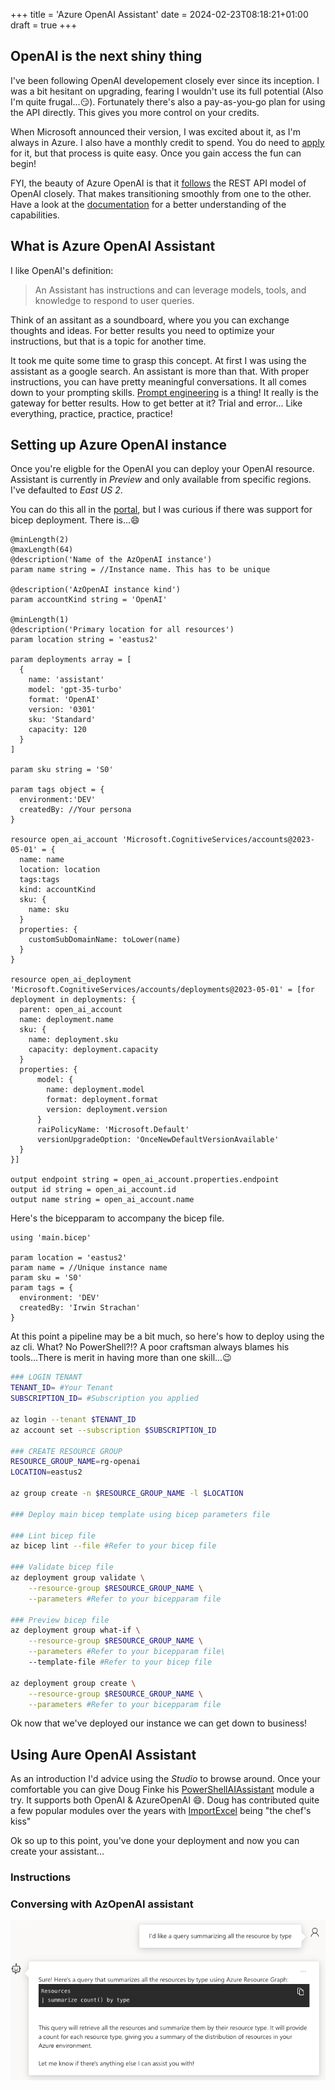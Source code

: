 +++
title = 'Azure OpenAI Assistant'
date = 2024-02-23T08:18:21+01:00
draft = true
+++

## OpenAI is the next shiny thing

I've been following OpenAI developement closely ever since its inception. I was a bit hesitant on upgrading, fearing I wouldn't use its full potential (Also I'm quite frugal...:smirk:). Fortunately there's also a pay-as-you-go plan for using the API directly. This gives you more control on your credits.

When Microsoft announced their version, I was excited about it, as I'm always in Azure. I also have a monthly credit to spend. You do need to [apply](https://aka.ms/oaiapply) for it, but that process is quite easy. Once you gain access the fun can begin!

FYI, the beauty of Azure OpenAI is that it [follows](https://platform.openai.com/docs/assistants/overview) the REST API model of OpenAI closely. That makes transitioning smoothly from one to the other. Have a look at the [documentation](https://learn.microsoft.com/en-us/azure/ai-services/openai/overview) for a better understanding of the capabilities.

## What is Azure OpenAI Assistant

I like OpenAI's definition:

> An Assistant has instructions and can leverage models, tools, and knowledge to respond to user queries.

Think of an assitant as a soundboard, where you you can exchange thoughts and ideas. For better results you need to optimize your instructions, but that is a topic for another time.

It took me quite some time to grasp this concept. At first I was using the assistant as a google search. An assistant is more than that. With proper instructions, you can have pretty meaningful conversations. It all comes down to your prompting skills. [Prompt engineering](https://platform.openai.com/docs/guides/prompt-engineering) is a thing! It really is the gateway for better results. How to get better at it? Trial and error... Like everything, practice, practice, practice!

## Setting up Azure OpenAI instance

Once you're eligble for the OpenAI you can deploy your OpenAI resource. Assistant is currently in _Preview_ and only available from specific regions. I've defaulted to _East US 2_.

You can do this all in the [portal](https://learn.microsoft.com/en-us/azure/ai-services/openai/assistants-quickstart?tabs=command-line&pivots=rest-api#set-up), but I was curious if there was support for bicep deployment. There is...:smile:

```bicep
@minLength(2)
@maxLength(64)
@description('Name of the AzOpenAI instance')
param name string = //Instance name. This has to be unique

@description('AzOpenAI instance kind')
param accountKind string = 'OpenAI'

@minLength(1)
@description('Primary location for all resources')
param location string = 'eastus2'

param deployments array = [
  {
    name: 'assistant'
    model: 'gpt-35-turbo'
    format: 'OpenAI'
    version: '0301'
    sku: 'Standard'
    capacity: 120
  }
]

param sku string = 'S0'

param tags object = {
  environment:'DEV'
  createdBy: //Your persona
}

resource open_ai_account 'Microsoft.CognitiveServices/accounts@2023-05-01' = {
  name: name
  location: location
  tags:tags
  kind: accountKind
  sku: {
    name: sku
  }
  properties: {
    customSubDomainName: toLower(name)
  }
}

resource open_ai_deployment 'Microsoft.CognitiveServices/accounts/deployments@2023-05-01' = [for deployment in deployments: {
  parent: open_ai_account
  name: deployment.name
  sku: {
    name: deployment.sku
    capacity: deployment.capacity
  }
  properties: {
      model: {
        name: deployment.model
        format: deployment.format
        version: deployment.version
      }
      raiPolicyName: 'Microsoft.Default'
      versionUpgradeOption: 'OnceNewDefaultVersionAvailable'
  }
}]

output endpoint string = open_ai_account.properties.endpoint
output id string = open_ai_account.id
output name string = open_ai_account.name
```

Here's the bicepparam to accompany the bicep file.

```bicep
using 'main.bicep'

param location = 'eastus2'
param name = //Unique instance name
param sku = 'S0'
param tags = {
  environment: 'DEV'
  createdBy: 'Irwin Strachan'
}
```

At this point a pipeline may be a bit much, so here's how to deploy using the az cli.
What? No PowerShell?!? A poor craftsman always blames his tools...There is merit in having more than one skill...:wink:

```bash
### LOGIN TENANT
TENANT_ID= #Your Tenant
SUBSCRIPTION_ID= #Subscription you applied

az login --tenant $TENANT_ID
az account set --subscription $SUBSCRIPTION_ID

### CREATE RESOURCE GROUP
RESOURCE_GROUP_NAME=rg-openai
LOCATION=eastus2

az group create -n $RESOURCE_GROUP_NAME -l $LOCATION

### Deploy main bicep template using bicep parameters file

### Lint bicep file
az bicep lint --file #Refer to your bicep file

### Validate bicep file
az deployment group validate \
    --resource-group $RESOURCE_GROUP_NAME \
    --parameters #Refer to your bicepparam file

### Preview bicep file
az deployment group what-if \
    --resource-group $RESOURCE_GROUP_NAME \
    --parameters #Refer to your bicepparam file\
    --template-file #Refer to your bicep file

az deployment group create \
    --resource-group $RESOURCE_GROUP_NAME \
    --parameters #Refer to your bicepparam file
```

Ok now that we've deployed our instance we can get down to business!

## Using Aure OpenAI Assistant

As an introduction I'd advice using the _Studio_ to browse around. Once your comfortable you can give Doug Finke his [PowerShellAIAssistant](https://github.com/dfinke/PowerShellAIAssistant) module a try. It supports both OpenAI & AzureOpenAI :smile:. Doug has contributed quite a few popular modules over the years with [ImportExcel](https://www.powershellgallery.com/packages/ImportExcel/7.8.6) being "the chef's kiss"

Ok so up to this point, you've done your deployment and now you can create your assistant...

### Instructions


### Conversing with AzOpenAI assistant

![Chat 01](../../images/azure-openai-assistant/chat-01.png)